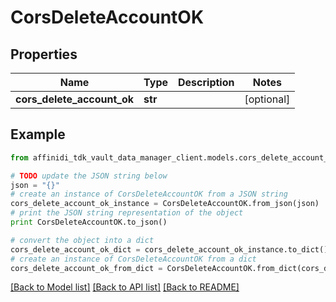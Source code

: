 # CorsDeleteAccountOK

## Properties

| Name                       | Type    | Description | Notes      |
| -------------------------- | ------- | ----------- | ---------- |
| **cors_delete_account_ok** | **str** |             | [optional] |

## Example

```python
from affinidi_tdk_vault_data_manager_client.models.cors_delete_account_ok import CorsDeleteAccountOK

# TODO update the JSON string below
json = "{}"
# create an instance of CorsDeleteAccountOK from a JSON string
cors_delete_account_ok_instance = CorsDeleteAccountOK.from_json(json)
# print the JSON string representation of the object
print CorsDeleteAccountOK.to_json()

# convert the object into a dict
cors_delete_account_ok_dict = cors_delete_account_ok_instance.to_dict()
# create an instance of CorsDeleteAccountOK from a dict
cors_delete_account_ok_from_dict = CorsDeleteAccountOK.from_dict(cors_delete_account_ok_dict)
```

[[Back to Model list]](../README.md#documentation-for-models) [[Back to API list]](../README.md#documentation-for-api-endpoints) [[Back to README]](../README.md)
